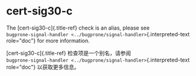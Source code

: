 # cert-sig30-c

The [cert-sig30-c]{.title-ref} check is an alias, please see  
`bugprone-signal-handler <../bugprone/signal-handler>`{.interpreted-text role="doc"} for more information.

[cert-sig30-c]{.title-ref} 检查项是一个别名，请参阅  
`bugprone-signal-handler <../bugprone/signal-handler>`{.interpreted-text role="doc"} 以获取更多信息。
